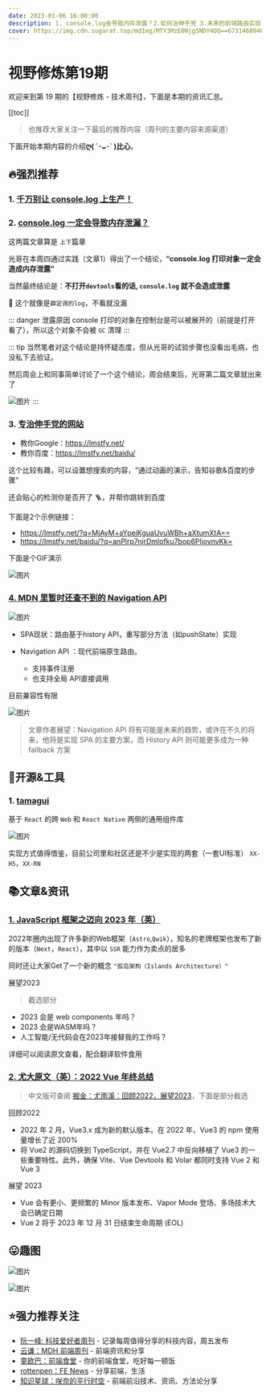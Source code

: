 ```yaml
---
date: 2023-01-06 16:00:00
description: 1. console.log会导致内存泄露？2.如何治伸手党 3.未来的前端路由实现 4.跨Web和RN的组件库 5. 2023的框架会是什么一的 6. Vue的2022总结
cover: https://img.cdn.sugarat.top/mdImg/MTY3MzE0Njg5NDY4OQ==673146894689
---
```


# 视野修炼第19期

欢迎来到第 19 期的【视野修炼 - 技术周刊】，下面是本期的资讯汇总。

[[toc]]

> ​也推荐大家关注一下最后的推荐内容（周刊的主要内容来源渠道）

下面开始本期内容的介绍**ღ( ´･ᴗ･` )比心**。

## 🔥强烈推荐
### 1. [千万别让 console.log 上生产！](https://mp.weixin.qq.com/s/qOcRstlY7oYjbH25Cgyt1g)
### 2. [console.log 一定会导致内存泄漏？](https://mp.weixin.qq.com/s/qOcRstlY7oYjbH25Cgyt1g)

这两篇文章算是 `上下`篇章

光哥在本周四通过实践（文章1）得出了一个结论，**“console.log 打印对象一定会造成内存泄露”**

当然最终结论是：**不打开`devtools`看的话, `console.log` 就不会造成泄露**

🤣 这个就像是`薛定谔的log`，不看就没漏

::: danger 泄露原因
console 打印的对象在控制台是可以被展开的（前提是打开看了），所以这个对象不会被 `GC` 清理
:::

::: tip
当然笔者对这个结论是持怀疑态度，但从光哥的试验步骤也没看出毛病，也没私下去验证。

然后周会上和同事简单讨论了一个这个结论，周会结束后，光哥第二篇文章就出来了

![图片](https://img.cdn.sugarat.top/mdImg/MTY3MzEwMzIyMDAzNw==673103220037)
:::

### 3. [专治伸手党的网站](https://lmstfy.net/)
* 教你Google：https://lmstfy.net/
* 教你百度：https://lmstfy.net/baidu/

这个比较有趣，可以设置想搜索的内容，“通过动画的演示，告知谷歌&百度的步骤”

还会贴心的检测你是否开了 🪜，并帮你跳转到百度

下面是2个示例链接：
* https://lmstfy.net/?q=MjAyM+aYpeiKguaUvuWBh+aXtumXtA==
* https://lmstfy.net/baidu/?q=anPlrp7njrDmlofku7bop6PljovnvKk=

下面是个GIF演示

![图片](https://img.cdn.sugarat.top/mdImg/MTY3MzEwNDkxMTQ5MA==673104911490)

### [4. MDN 里暂时还查不到的 Navigation API](https://mp.weixin.qq.com/s/D4qm9SwS14mTUYS64skfGw)
![图片](https://img.cdn.sugarat.top/mdImg/MTY3MzE0NTQwNDc3OQ==673145404779)

* SPA现状：路由基于history API，重写部分方法（如pushState）实现

* Navigation API ：现代前端原生路由。
  * 支持事件注册
  * 也支持全局 API直接调用

目前兼容性有限

![图片](https://img.cdn.sugarat.top/mdImg/MTY3MzE0NTE1NjE1Ng==673145156156)

>文章作者展望：Navigation API 将有可能是未来的趋势，或许在不久的将来，他将是实现 SPA 的主要方案，而 History API 则可能更多成为一种 fallback 方案

## 🔧开源&工具
### 1. [tamagui](https://github.com/tamagui/tamagui)
基于 `React` 的跨 `Web` 和 `React Native` 两侧的通用组件库

![图片](https://img.cdn.sugarat.top/mdImg/MTY3MzE0NTU4MTQyNw==673145581427)

实现方式值得借鉴，目前公司里和社区还是不少是实现的两套（一套UI标准） `XX-H5`，`XX-RN`

## 📚文章&资讯
### [1. JavaScript 框架之迈向 2023 年（英）](https://dev.to/this-is-learning/javascript-frameworks-heading-into-2023-nln)

2022年圈内出现了许多新的Web框架（`Astro`,`Qwik`），知名的老牌框架也发布了新的版本（`Next`，`React`），其中以 `SSR` 能力作为卖点的居多

同时还让大家Get了一个新的概念 `"孤岛架构（Islands Architecture）"`

展望2023
> 截选部分
* 2023 会是 web components 年吗？
* 2023 会是WASM年吗？
* 人工智能/无代码会在2023年接替我的工作吗？

详细可以阅读原文查看，配合翻译软件食用

### [2. 尤大原文（英）：2022 Vue 年终总结](https://blog.vuejs.org/posts/2022-year-in-review.html)
> 中文版可查阅 [掘金：尤雨溪：回顾2022，展望2023](https://juejin.cn/post/7183705937180524601?share_token=2411b1c1-805e-4a85-aa25-f40e08a330ce)，下面是部分截选

回顾2022
* 2022 年 2 月，Vue3.x 成为新的默认版本。在 2022 年，Vue3 的 npm 使用量增长了近 200%
* 将 Vue2 的源码切换到 TypeScript，并在 Vue2.7 中反向移植了 Vue3 的一些重要特性。此外，确保 Vite、Vue Devtools 和 Volar 都同时支持 Vue 2 和 Vue 3
  
展望 2023
* Vue 会有更小、更频繁的 Minor 版本发布、Vapor Mode 登场、多场技术大会已确定日期
* Vue 2 将于 2023 年 12 月 31 日结束生命周期 (EOL)

## 😛趣图
![图片](https://img.cdn.sugarat.top/mdImg/MTY3MzE0Njg4MzE4NA==673146883184)

![图片](https://img.cdn.sugarat.top/mdImg/MTY3MzE0Njg5NDY4OQ==673146894689)

## ⭐️强力推荐关注
* [阮一峰: 科技爱好者周刊](https://www.ruanyifeng.com/blog/archives.html) - 记录每周值得分享的科技内容，周五发布
* [云谦：MDH 前端周刊](https://www.yuque.com/chencheng/mdh-weekly) - 前端资讯和分享
* [童欧巴：前端食堂](https://github.com/Geekhyt/weekly) - 你的前端食堂，吃好每一顿饭
* [rottenpen：FE News](https://rottenpen.zhubai.love/) - 分享前端，生活
* [知识星球：咲奈的平行时空](https://public.zsxq.com/groups/28851452458181.html) - 前端前沿技术、资讯、方法论分享

